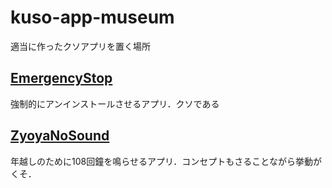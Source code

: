 # kuso-app-museum
適当に作ったクソアプリを置く場所

## [EmergencyStop](./EmergencyStop/)
強制的にアンインストールさせるアプリ．クソである

## [ZyoyaNoSound](./ZyoyaNoSound/)
年越しのために108回鐘を鳴らせるアプリ．コンセプトもさることながら挙動がくそ．